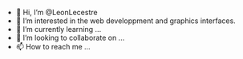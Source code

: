 - 👋 Hi, I’m @LeonLecestre
- 👀 I’m interested in the web developpment and graphics interfaces.
- 🌱 I’m currently learning ...
- 💞️ I’m looking to collaborate on ...
- 📫 How to reach me ...

<!---
LeonLecestre/LeonLecestre is a ✨ special ✨ repository because its `README.md` (this file) appears on your GitHub profile.
You can click the Preview link to take a look at your changes.
--->
